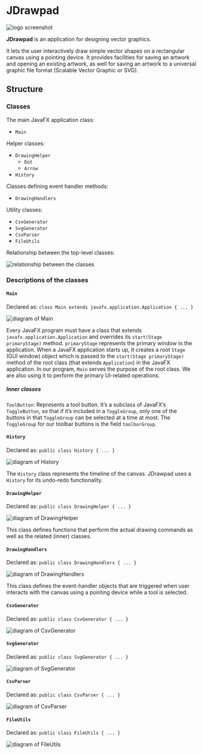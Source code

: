 # JDrawpad

![logo screenshot](logo-screenshot.png)

**JDrawpad** is an application for designing vector graphics.

It lets the user interactively draw simple vector shapes on a rectangular canvas using a pointing device.
It provides facilities for saving an artwork and opening an existing artwork, as well for saving an artwork to a universal graphic file format (Scalable Vector Graphic or SVG).

## Structure

### Classes

The main JavaFX application class:
- `Main`

Helper classes:
- `DrawingHelper`
  - `Dot`
  - `Arrow`
- `History`

Classes defining event handler methods:
- `DrawingHandlers`

Utility classes:
- `CsvGenerator`
- `SvgGenerator`
- `CsvParser`
- `FileUtils`

Relationship between the top-level classes:

![relationship between the classes](class-relationships.png)

### Descriptions of the classes

#### `Main`

Declared as: `class Main extends javafx.application.Application { ... }`

![diagram of Main](Main.png)

Every JavaFX program must have a class that extends `javafx.application.Application` and overrides its `start(Stage primaryStage)` method.
`primaryStage` represents the primary window in the application.
When a JavaFX application starts up, it creates a root `Stage` (GUI window) object which is passed to the `start(Stage primaryStage)` method of the root class (that extends `Application`) in the JavaFX application.
In our program, `Main` serves the purpose of the root class.
We are also using it to perform the primary UI-related operations.

##### Inner classes

`ToolButton`: Represents a tool button.
It’s a subclass of JavaFX’s `ToggleButton`, so that if it’s included in a `ToggleGroup`, only one of the buttons in that `ToggleGroup` can be selected at a time at most.
The `ToggleGroup` for our toolbar buttons is the field `toolbarGroup`.

#### `History`

Declared as: `public class History { ... }`

![diagram of History](History.png)

The `History` class represents the timeline of the canvas.
JDrawpad uses a `History` for its undo-redo functionality.

#### `DrawingHelper`

Declared as: `public class DrawingHelper { ... }`

![diagram of DrawingHelper](DrawingHelper.png)

This class defines functions that perform the actual drawing commands as well as the related (inner) classes.

#### `DrawingHandlers`

Declared as: `public class DrawingHandlers { ... }`

![diagram of DrawingHandlers](DrawingHandlers.png)

This class defines the event-handler objects that are triggered when user interacts with the canvas using a pointing device while a tool is selected.

#### `CsvGenerator`

Declared as: `public class CsvGenerator { ... }`

![diagram of CsvGenerator](CsvGenerator.png)

#### `SvgGenerator`

Declared as: `public class SvgGenerator { ... }`

![diagram of SvgGenerator](SvgGenerator.png)

#### `CsvParser`

Declared as: `public class CsvParser { ... }`

![diagram of CsvParser](CsvParser.png)

#### `FileUtils`

Declared as: `public class FileUtils { ... }`

![diagram of FileUtils](FileUtils.png)

